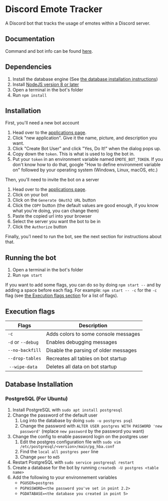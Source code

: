 # Discord Emote Tracker
A Discord bot that tracks the usage of emotes within a Discord server.

## Documentation
Command and bot info can be found [here](https://bots.discord.pw/bots/434126095080488961).

## Dependencies
1. Install the database engine (See [the database installation instructions](#database-installation))
2. Install [NodeJS version 8 or later](https://nodejs.org/en/)
3. Open a terminal in the bot's folder
4. Run `npm install`

## Installation
First, you'll need a new bot account
1. Head over to the [applications page](https://discordapp.com/developers/applications/me).
2. Click "new application". Give it the name, picture, and description you want.
3. Click "Create Bot User" and click "Yes, Do It!" when the dialog pops up.
4. Copy down the `token`. This is what is used to log the bot in.
5. Put your `token` in an environment variable named `EMOTE_BOT_TOKEN`.
If you don't know how to do that, google "How to define environment variable on" followed by your operating system (Windows, Linux, macOS, etc.)

Then, you'll need to invite the bot on a server
1. Head over to the [applications page](https://discordapp.com/developers/applications/me).
2. Click on your bot
3. Click on the `Generate OAuth2 URL` button
4. Click the `COPY` button (the default values are good enough, if you know what you're doing, you can change them)
5. Paste the copied url into your browser
6. Select the server you want the bot to be in
7. Click the `Authorize` button

Finally, you'l need to run the bot, see the next section for instructions about that.

## Running the bot
1. Open a terminal in the bot's folder
2. Run `npm start`

If you want to add some flags, you can do so by doing `npm start --` and by adding a space before each flag. For example: `npm start -- -c` for the `-c` flag (see [the Execution flags section](#execution-flags) for a list of flags).

## Execution flags
| Flags             | Description                               |
| ----------------- | ----------------------------------------- |
| `-c`              | Adds colors to some console messages      |
| `-d` or `--debug` | Enables debugging messages                |
| `--no-backfill`   | Disable the parsing of older messages     |
| `--drop-tables`   | Recreates all tables on bot startup       |
| `--wipe-data`     | Deletes all data on bot startup           |

## Database Installation
### PostgreSQL (For Ubuntu)
1. Install PostgreSQL with `sudo apt install postgresql`
2. Change the password of the default user
    1. Log into the database by doing `sudo -u postgres psql`
    2. Change the password with `ALTER USER postgres WITH PASSWORD 'new password'` (replace `new password` by the password you want)
3. Change the config to enable password login on the postgres user
    1. Edit the postgres configuration file with `sudo vim /etc/postgresql/<version>/main/pg_hba.conf`
    2. Find the `local all postgres peer` line
    3. Change `peer` to `md5`
4. Restart PostgreSQL with `sudo service postgresql restart`
5. Create a database for the bot by running `createdb -U postgres <table name>`
6. Add the following to your environnement variables
    - `PGUSER=postgres`
    - `PGPASSWORD=<the password you've set in point 2.2>`
    - `PGDATABASE=<the database you created in point 5>`
